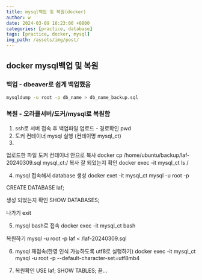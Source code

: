 ```yaml
---
title: mysql백업 및 복원(docker)
author: w
date: 2024-03-09 16:23:00 +0800
categories: [practice, database]
tags: [practice, docker, mysql]
img_path: /assets/img/post/
---
```


## docker mysql백업 및 복원

### 백업 - dbeaver로 쉽게 백업했음
```bash
mysqldump -u root -p db_name > db_name_backup.sql
```

### 복원 - 오라클서버/도커/mysql로 복원함

1. ssh로 서버 접속 후 백업파일 업로드 - 경로확인 pwd
2. 도커 컨테이너 mysql 실행 (컨테이명 mysql_ct)
3.
업로드한 파일 도커 컨테이너 안으로 복사
docker cp /home/ubuntu/backup/laf-20240309.sql mysql_ct:/
복사 잘 되었는지 확인
docker exec -it mysql_ct ls /

4. mysql 접속해서 database 생성
docker exet -it mysql_ct mysql -u root -p

CREATE DATABASE laf;

생성 되었는지 확인
SHOW DATABASES;

나가기 exit

5. mysql bash로 접속
docker exec -it mysql_ct bash

복원하기
mysql -u root -p laf < /laf-20240309.sql

6. mysql 재접속(한영 인식 가능하도록 utf8로 실행하기)
docker exec -it mysql_ct mysql -u root -p --default-character-set=utf8mb4

7. 복원확인
USE laf;
SHOW TABLES;
끝...
